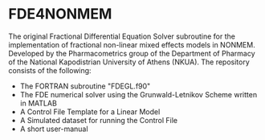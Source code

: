 # FDE4NONMEM
The original Fractional Differential Equation Solver subroutine for the implementation of fractional non-linear mixed effects models in NONMEM. Developed by the Pharmacometrics group of the Department of Pharmacy of the National Kapodistrian University of Athens (NKUA). 
The repository consists of the following:
- The FORTRAN subroutine "FDEGL.f90"
- The FDE numerical solver using the Grunwald-Letnikov Scheme written in MATLAB
- A Control File Template for a Linear Model
- A Simulated dataset for running the Control File
- A short user-manual
